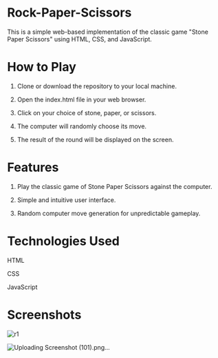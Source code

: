 # Rock-Paper-Scissors
This is a simple web-based implementation of the classic game "Stone Paper Scissors" using HTML, CSS, and JavaScript.
# How to Play
1. Clone or download the repository to your local machine.

2. Open the index.html file in your web browser.

3. Click on your choice of stone, paper, or scissors.

4. The computer will randomly choose its move.

5. The result of the round will be displayed on the screen.
# Features
1. Play the classic game of Stone Paper Scissors against the computer.

2. Simple and intuitive user interface.

3. Random computer move generation for unpredictable gameplay.
# Technologies Used
HTML

CSS

JavaScript
# Screenshots

![r1](https://github.com/user-attachments/assets/3ad58fbf-2cea-4ffd-9f29-231f8c61ed04)

![Uploading Screenshot (101).png…]()

